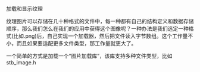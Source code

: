 加载和显示纹理

纹理图片可以存储在几十种格式的文件中，每一种都有自己的结构定义和数据存储顺序，那么我们怎么在我们的应用中获得这个图像呢？一种办法是我们选定一种格式\(比如.png\)后，自己实现一个加载器，然后把文件读入字节数组。这个工作量不小，而且如果要适配更多文件类型，那工作量就更大了。

一个简单的方式是加载一个“图片加载库”，该库支持多种文件类型，比如stb\_image.h

